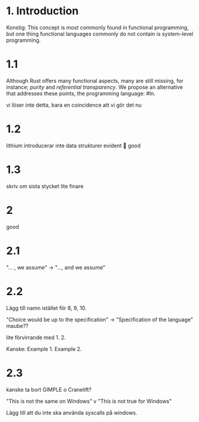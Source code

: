 # 1. Introduction
Konstig: 
This concept is most commonly found in functional programming, but one thing
functional languages commonly do not contain is system-level programming.

# 1.1
Although Rust offers many functional aspects, many are still missing, for
instance; _purity_ and _referential transparency_. We propose
an alternative that addresses these points, the programming language: #ln.

vi löser inte detta, bara en coincidence att vi gör det nu

# 1.2
lithium introducerar inte data strukturer
evident 👀
good

# 1.3
skriv om sista stycket lite finare

# 2
good

# 2.1
"... , we assume" -> "..., and we assume"

# 2.2
Lägg till namn istället för 8, 9, 10.

"Choice would be up to the specification" -> "Specification of the language" maube??

lite förvirrande med
1.
2.

Kanske: 
Example 1.
Example 2.

# 2.3

kanske ta bort GIMPLE o Cranelift?



"This is not the same on Windows"
v
"This is not true for Windows"

Lägg till att du inte ska använda syscalls på windows.

